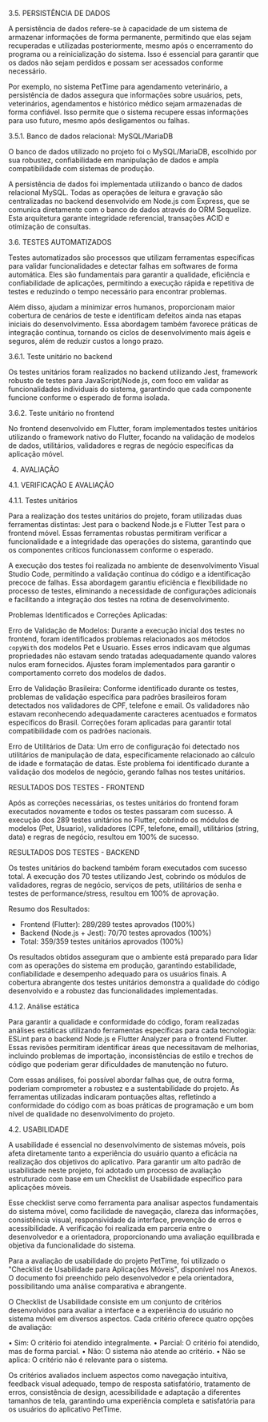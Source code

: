 3.5. PERSISTÊNCIA DE DADOS

A persistência de dados refere-se à capacidade de um sistema de armazenar informações de forma permanente, permitindo que elas sejam recuperadas e utilizadas posteriormente, mesmo após o encerramento do programa ou a reinicialização do sistema. Isso é essencial para garantir que os dados não sejam perdidos e possam ser acessados conforme necessário.

Por exemplo, no sistema PetTime para agendamento veterinário, a persistência de dados assegura que informações sobre usuários, pets, veterinários, agendamentos e histórico médico sejam armazenadas de forma confiável. Isso permite que o sistema recupere essas informações para uso futuro, mesmo após desligamentos ou falhas.

3.5.1. Banco de dados relacional: MySQL/MariaDB

O banco de dados utilizado no projeto foi o MySQL/MariaDB, escolhido por sua robustez, confiabilidade em manipulação de dados e ampla compatibilidade com sistemas de produção.

A persistência de dados foi implementada utilizando o banco de dados relacional MySQL. Todas as operações de leitura e gravação são centralizadas no backend desenvolvido em Node.js com Express, que se comunica diretamente com o banco de dados através do ORM Sequelize. Esta arquitetura garante integridade referencial, transações ACID e otimização de consultas.

3.6. TESTES AUTOMATIZADOS

Testes automatizados são processos que utilizam ferramentas específicas para validar funcionalidades e detectar falhas em softwares de forma automática. Eles são fundamentais para garantir a qualidade, eficiência e confiabilidade de aplicações, permitindo a execução rápida e repetitiva de testes e reduzindo o tempo necessário para encontrar problemas.

Além disso, ajudam a minimizar erros humanos, proporcionam maior cobertura de cenários de teste e identificam defeitos ainda nas etapas iniciais do desenvolvimento. Essa abordagem também favorece práticas de integração contínua, tornando os ciclos de desenvolvimento mais ágeis e seguros, além de reduzir custos a longo prazo.

3.6.1. Teste unitário no backend

Os testes unitários foram realizados no backend utilizando Jest, framework robusto de testes para JavaScript/Node.js, com foco em validar as funcionalidades individuais do sistema, garantindo que cada componente funcione conforme o esperado de forma isolada.

3.6.2. Teste unitário no frontend

No frontend desenvolvido em Flutter, foram implementados testes unitários utilizando o framework nativo do Flutter, focando na validação de modelos de dados, utilitários, validadores e regras de negócio específicas da aplicação móvel.

4. AVALIAÇÃO

4.1. VERIFICAÇÃO E AVALIAÇÃO

4.1.1. Testes unitários

Para a realização dos testes unitários do projeto, foram utilizadas duas ferramentas distintas: Jest para o backend Node.js e Flutter Test para o frontend móvel. Essas ferramentas robustas permitiram verificar a funcionalidade e a integridade das operações do sistema, garantindo que os componentes críticos funcionassem conforme o esperado.

A execução dos testes foi realizada no ambiente de desenvolvimento Visual Studio Code, permitindo a validação contínua do código e a identificação precoce de falhas. Essa abordagem garantiu eficiência e flexibilidade no processo de testes, eliminando a necessidade de configurações adicionais e facilitando a integração dos testes na rotina de desenvolvimento.

Problemas Identificados e Correções Aplicadas:

Erro de Validação de Modelos: Durante a execução inicial dos testes no frontend, foram identificados problemas relacionados aos métodos `copyWith` dos modelos Pet e Usuario. Esses erros indicavam que algumas propriedades não estavam sendo tratadas adequadamente quando valores nulos eram fornecidos. Ajustes foram implementados para garantir o comportamento correto dos modelos de dados.

Erro de Validação Brasileira: Conforme identificado durante os testes, problemas de validação específica para padrões brasileiros foram detectados nos validadores de CPF, telefone e email. Os validadores não estavam reconhecendo adequadamente caracteres acentuados e formatos específicos do Brasil. Correções foram aplicadas para garantir total compatibilidade com os padrões nacionais.

Erro de Utilitários de Data: Um erro de configuração foi detectado nos utilitários de manipulação de data, especificamente relacionado ao cálculo de idade e formatação de datas. Este problema foi identificado durante a validação dos modelos de negócio, gerando falhas nos testes unitários.

RESULTADOS DOS TESTES - FRONTEND

Após as correções necessárias, os testes unitários do frontend foram executados novamente e todos os testes passaram com sucesso. A execução dos 289 testes unitários no Flutter, cobrindo os módulos de modelos (Pet, Usuario), validadores (CPF, telefone, email), utilitários (string, data) e regras de negócio, resultou em 100% de sucesso.

RESULTADOS DOS TESTES - BACKEND

Os testes unitários do backend também foram executados com sucesso total. A execução dos 70 testes utilizando Jest, cobrindo os módulos de validadores, regras de negócio, serviços de pets, utilitários de senha e testes de performance/stress, resultou em 100% de aprovação.

Resumo dos Resultados:
- Frontend (Flutter): 289/289 testes aprovados (100%)
- Backend (Node.js + Jest): 70/70 testes aprovados (100%)
- Total: 359/359 testes unitários aprovados (100%)

Os resultados obtidos asseguram que o ambiente está preparado para lidar com as operações do sistema em produção, garantindo estabilidade, confiabilidade e desempenho adequado para os usuários finais. A cobertura abrangente dos testes unitários demonstra a qualidade do código desenvolvido e a robustez das funcionalidades implementadas.

4.1.2. Análise estática

Para garantir a qualidade e conformidade do código, foram realizadas análises estáticas utilizando ferramentas específicas para cada tecnologia: ESLint para o backend Node.js e Flutter Analyzer para o frontend Flutter. Essas revisões permitiram identificar áreas que necessitavam de melhorias, incluindo problemas de importação, inconsistências de estilo e trechos de código que poderiam gerar dificuldades de manutenção no futuro.

Com essas análises, foi possível abordar falhas que, de outra forma, poderiam comprometer a robustez e a sustentabilidade do projeto. As ferramentas utilizadas indicaram pontuações altas, refletindo a conformidade do código com as boas práticas de programação e um bom nível de qualidade no desenvolvimento do projeto.

4.2. USABILIDADE

A usabilidade é essencial no desenvolvimento de sistemas móveis, pois afeta diretamente tanto a experiência do usuário quanto a eficácia na realização dos objetivos do aplicativo. Para garantir um alto padrão de usabilidade neste projeto, foi adotado um processo de avaliação estruturado com base em um Checklist de Usabilidade específico para aplicações móveis.

Esse checklist serve como ferramenta para analisar aspectos fundamentais do sistema móvel, como facilidade de navegação, clareza das informações, consistência visual, responsividade da interface, prevenção de erros e acessibilidade. A verificação foi realizada em parceria entre o desenvolvedor e a orientadora, proporcionando uma avaliação equilibrada e objetiva da funcionalidade do sistema.

Para a avaliação de usabilidade do projeto PetTime, foi utilizado o "Checklist de Usabilidade para Aplicações Móveis", disponível nos Anexos. O documento foi preenchido pelo desenvolvedor e pela orientadora, possibilitando uma análise comparativa e abrangente.

O Checklist de Usabilidade consiste em um conjunto de critérios desenvolvidos para avaliar a interface e a experiência do usuário no sistema móvel em diversos aspectos. Cada critério oferece quatro opções de avaliação:

• Sim: O critério foi atendido integralmente.
• Parcial: O critério foi atendido, mas de forma parcial.
• Não: O sistema não atende ao critério.
• Não se aplica: O critério não é relevante para o sistema.

Os critérios avaliados incluem aspectos como navegação intuitiva, feedback visual adequado, tempo de resposta satisfatório, tratamento de erros, consistência de design, acessibilidade e adaptação a diferentes tamanhos de tela, garantindo uma experiência completa e satisfatória para os usuários do aplicativo PetTime.